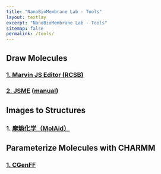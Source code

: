 ```yaml
---
title: "NanoBioMembrane Lab - Tools"
layout: textlay
excerpt: "NanoBioMembrane Lab - Tools"
sitemap: false
permalink: /tools/
---
```


## Draw Molecules
### [1. Marvin JS Editor (RCSB)](https://www.rcsb.org/chemical-sketch)
### [2. JSME](https://jsme-editor.github.io/dist/JSME_test.html) ([manual](https://jsme-editor.github.io/help.html))


## Images to Structures
### 1. [摩熵化学（MolAid）](https://chem.molaid.com/home)


## Parameterize Molecules with CHARMM
### [1. CGenFF](https://cgenff.com/)
